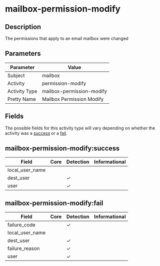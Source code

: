 mailbox-permission-modify
=========================

Description
-----------
The permissions that apply to an email mailbox were changed

Parameters
----------
| Parameter     | Value                     |
| ------------- | ------------------------- |
| Subject       | mailbox                   |
| Activity      | permission-modify         |
| Activity Type | mailbox-permission-modify |
| Pretty Name   | Mailbox Permission Modify |


Fields
------

The possible fields for this activity type will vary depending on whether the activity was a [success](#mailbox-permission-modifysuccess) or a [fail](#mailbox-permission-modifyfail).


mailbox-permission-modify:success
---------------------------------

| Field           | Core | Detection | Informational |
| --------------- | ---- | --------- | ------------- |
| local_user_name |      |           |               |
| dest_user       |      | &#10003;  |               |
| user            |      | &#10003;  |               |

mailbox-permission-modify:fail
------------------------------

| Field           | Core | Detection | Informational |
| --------------- | ---- | --------- | ------------- |
| failure_code    |      | &#10003;  |               |
| local_user_name |      |           |               |
| dest_user       |      | &#10003;  |               |
| failure_reason  |      | &#10003;  |               |
| user            |      | &#10003;  |               |